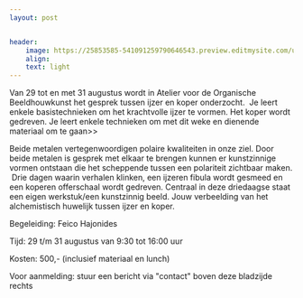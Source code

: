 ```yaml
---
layout: post


header:
    image: https://25853585-541091259790646543.preview.editmysite.com/uploads/2/5/8/5/25853585/91-bewegingen-van-het-har-kopie_orig.jpg
    align:
    text: light
---
```

Van 29 tot en met 31 augustus wordt in Atelier voor de Organische Beeldhouwkunst het gesprek tussen ijzer en koper onderzocht. 
Je leert enkele basistechnieken om het krachtvolle ijzer te vormen.
Het koper wordt gedreven. Je leert enkele technieken om met dit weke en dienende materiaal om te gaan>>


Beide metalen vertegenwoordigen polaire kwaliteiten in onze ziel.
Door beide metalen is gesprek met elkaar te brengen kunnen er kunstzinnige vormen ontstaan die het scheppende tussen een polariteit zichtbaar maken.
 Drie dagen waarin verhalen klinken, een ijzeren fibula wordt gesmeed en een koperen offerschaal wordt gedreven. Centraal in deze driedaagse staat een eigen werkstuk/een kunstzinnig beeld. Jouw verbeelding van het alchemistisch huwelijk tussen ijzer en koper.

Begeleiding: Feico Hajonides

Tijd: 29 t/m 31 augustus van 9:30 tot 16:00 uur

Kosten: 500,- (inclusief materiaal en lunch)

Voor aanmelding: stuur een bericht via "contact" boven deze bladzijde rechts
